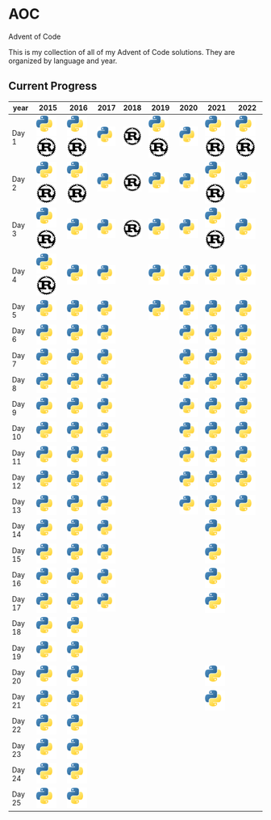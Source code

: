 [py]: /assets/py.svg

# AOC

Advent of Code

This is my collection of all of my Advent of Code solutions. They are organized by language and year.

## Current Progress  
| year   | 2015                                                | 2016                                                | 2017                      | 2018                      | 2019                                                | 2020                      | 2021                                                | 2022                                                |
|--------|-----------------------------------------------------|-----------------------------------------------------|---------------------------|---------------------------|-----------------------------------------------------|---------------------------|-----------------------------------------------------|-----------------------------------------------------|
| Day 1  | ![Python](/assets/py.svg) ![Rust](/assets/rust.svg) | ![Python](/assets/py.svg) ![Rust](/assets/rust.svg) | ![Python](/assets/py.svg) | ![Rust](/assets/rust.svg) | ![Python](/assets/py.svg) ![Rust](/assets/rust.svg) | ![Python](/assets/py.svg) | ![Python](/assets/py.svg) ![Rust](/assets/rust.svg) | ![Python](/assets/py.svg) ![Rust](/assets/rust.svg) |
| Day 2  | ![Python](/assets/py.svg) ![Rust](/assets/rust.svg) | ![Python](/assets/py.svg) ![Rust](/assets/rust.svg) | ![Python](/assets/py.svg) | ![Rust](/assets/rust.svg) | ![Python](/assets/py.svg)                           | ![Python](/assets/py.svg) | ![Python](/assets/py.svg) ![Rust](/assets/rust.svg) | ![Python](/assets/py.svg)                           |
| Day 3  | ![Python](/assets/py.svg) ![Rust](/assets/rust.svg) | ![Python](/assets/py.svg)                           | ![Python](/assets/py.svg) | ![Rust](/assets/rust.svg) | ![Python](/assets/py.svg)                           | ![Python](/assets/py.svg) | ![Python](/assets/py.svg) ![Rust](/assets/rust.svg) | ![Python](/assets/py.svg)                           |
| Day 4  | ![Python](/assets/py.svg) ![Rust](/assets/rust.svg) | ![Python](/assets/py.svg)                           | ![Python](/assets/py.svg) |                           | ![Python](/assets/py.svg)                           | ![Python](/assets/py.svg) | ![Python](/assets/py.svg)                           | ![Python](/assets/py.svg)                           |
| Day 5  | ![Python](/assets/py.svg)                           | ![Python](/assets/py.svg)                           | ![Python](/assets/py.svg) |                           | ![Python](/assets/py.svg)                           | ![Python](/assets/py.svg) | ![Python](/assets/py.svg)                           | ![Python](/assets/py.svg)                           |
| Day 6  | ![Python](/assets/py.svg)                           | ![Python](/assets/py.svg)                           | ![Python](/assets/py.svg) |                           |                                                     | ![Python](/assets/py.svg) | ![Python](/assets/py.svg)                           | ![Python](/assets/py.svg)                           |
| Day 7  | ![Python](/assets/py.svg)                           | ![Python](/assets/py.svg)                           | ![Python](/assets/py.svg) |                           |                                                     | ![Python](/assets/py.svg) | ![Python](/assets/py.svg)                           | ![Python](/assets/py.svg)                           |
| Day 8  | ![Python](/assets/py.svg)                           | ![Python](/assets/py.svg)                           | ![Python](/assets/py.svg) |                           |                                                     | ![Python](/assets/py.svg) | ![Python](/assets/py.svg)                           | ![Python](/assets/py.svg)                           |
| Day 9  | ![Python](/assets/py.svg)                           | ![Python](/assets/py.svg)                           | ![Python](/assets/py.svg) |                           |                                                     | ![Python](/assets/py.svg) | ![Python](/assets/py.svg)                           | ![Python](/assets/py.svg)                           |
| Day 10 | ![Python](/assets/py.svg)                           | ![Python](/assets/py.svg)                           | ![Python](/assets/py.svg) |                           |                                                     | ![Python](/assets/py.svg) | ![Python](/assets/py.svg)                           | ![Python](/assets/py.svg)                           |
| Day 11 | ![Python](/assets/py.svg)                           | ![Python](/assets/py.svg)                           | ![Python](/assets/py.svg) |                           |                                                     | ![Python](/assets/py.svg) | ![Python](/assets/py.svg)                           | ![Python](/assets/py.svg)                           |
| Day 12 | ![Python](/assets/py.svg)                           | ![Python](/assets/py.svg)                           | ![Python](/assets/py.svg) |                           |                                                     | ![Python](/assets/py.svg) | ![Python](/assets/py.svg)                           | ![Python](/assets/py.svg)                           |
| Day 13 | ![Python](/assets/py.svg)                           | ![Python](/assets/py.svg)                           | ![Python](/assets/py.svg) |                           |                                                     | ![Python](/assets/py.svg) | ![Python](/assets/py.svg)                           | ![Python](/assets/py.svg)                           |
| Day 14 | ![Python](/assets/py.svg)                           | ![Python](/assets/py.svg)                           | ![Python](/assets/py.svg) |                           |                                                     |                           | ![Python](/assets/py.svg)                           |                                                     |
| Day 15 | ![Python](/assets/py.svg)                           | ![Python](/assets/py.svg)                           | ![Python](/assets/py.svg) |                           |                                                     |                           | ![Python](/assets/py.svg)                           |                                                     |
| Day 16 | ![Python](/assets/py.svg)                           | ![Python](/assets/py.svg)                           | ![Python](/assets/py.svg) |                           |                                                     |                           | ![Python](/assets/py.svg)                           |                                                     |
| Day 17 | ![Python](/assets/py.svg)                           | ![Python](/assets/py.svg)                           | ![Python](/assets/py.svg) |                           |                                                     |                           | ![Python](/assets/py.svg)                           |                                                     |
| Day 18 | ![Python](/assets/py.svg)                           | ![Python](/assets/py.svg)                           |                           |                           |                                                     |                           |                                                     |                                                     |
| Day 19 | ![Python](/assets/py.svg)                           | ![Python](/assets/py.svg)                           |                           |                           |                                                     |                           |                                                     |                                                     |
| Day 20 | ![Python](/assets/py.svg)                           | ![Python](/assets/py.svg)                           |                           |                           |                                                     |                           | ![Python](/assets/py.svg)                           |                                                     |
| Day 21 | ![Python](/assets/py.svg)                           | ![Python](/assets/py.svg)                           |                           |                           |                                                     |                           | ![Python](/assets/py.svg)                           |                                                     |
| Day 22 | ![Python](/assets/py.svg)                           | ![Python](/assets/py.svg)                           |                           |                           |                                                     |                           |                                                     |                                                     |
| Day 23 | ![Python](/assets/py.svg)                           | ![Python](/assets/py.svg)                           |                           |                           |                                                     |                           |                                                     |                                                     |
| Day 24 | ![Python](/assets/py.svg)                           | ![Python](/assets/py.svg)                           |                           |                           |                                                     |                           |                                                     |                                                     |
| Day 25 | ![Python](/assets/py.svg)                           | ![Python](/assets/py.svg)                           |                           |                           |                                                     |                           |                                                     |                                                     |
